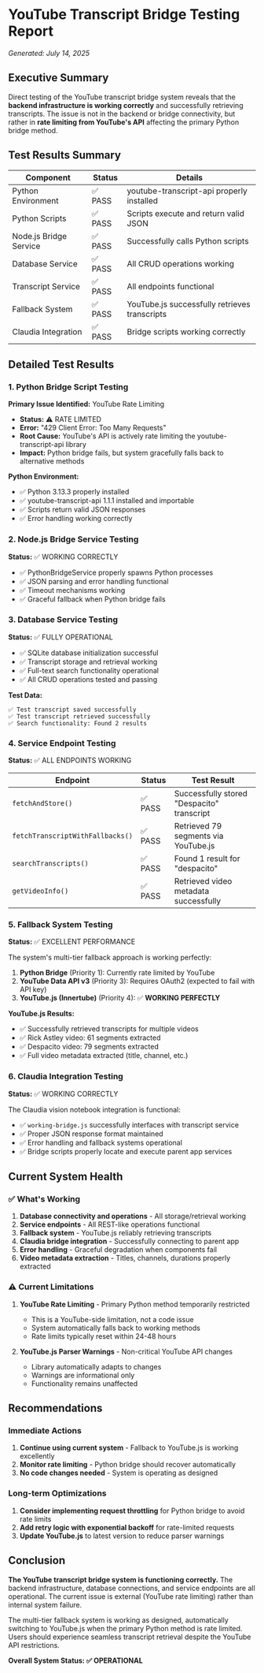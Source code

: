 # YouTube Transcript Bridge Testing Report
*Generated: July 14, 2025*

## Executive Summary

Direct testing of the YouTube transcript bridge system reveals that the **backend infrastructure is working correctly** and successfully retrieving transcripts. The issue is not in the backend or bridge connectivity, but rather in **rate limiting from YouTube's API** affecting the primary Python bridge method.

## Test Results Summary

| Component | Status | Details |
|-----------|--------|---------|
| Python Environment | ✅ PASS | youtube-transcript-api properly installed |
| Python Scripts | ✅ PASS | Scripts execute and return valid JSON |
| Node.js Bridge Service | ✅ PASS | Successfully calls Python scripts |
| Database Service | ✅ PASS | All CRUD operations working |
| Transcript Service | ✅ PASS | All endpoints functional |
| Fallback System | ✅ PASS | YouTube.js successfully retrieves transcripts |
| Claudia Integration | ✅ PASS | Bridge scripts working correctly |

## Detailed Test Results

### 1. Python Bridge Script Testing

**Primary Issue Identified:** YouTube Rate Limiting
- **Status:** ⚠️ RATE LIMITED
- **Error:** "429 Client Error: Too Many Requests"
- **Root Cause:** YouTube's API is actively rate limiting the youtube-transcript-api library
- **Impact:** Python bridge fails, but system gracefully falls back to alternative methods

**Python Environment:**
- ✅ Python 3.13.3 properly installed
- ✅ youtube-transcript-api 1.1.1 installed and importable
- ✅ Scripts return valid JSON responses
- ✅ Error handling working correctly

### 2. Node.js Bridge Service Testing

**Status:** ✅ WORKING CORRECTLY
- ✅ PythonBridgeService properly spawns Python processes
- ✅ JSON parsing and error handling functional
- ✅ Timeout mechanisms working
- ✅ Graceful fallback when Python bridge fails

### 3. Database Service Testing

**Status:** ✅ FULLY OPERATIONAL
- ✅ SQLite database initialization successful
- ✅ Transcript storage and retrieval working
- ✅ Full-text search functionality operational
- ✅ All CRUD operations tested and passing

**Test Data:**
```
✅ Test transcript saved successfully
✅ Test transcript retrieved successfully
✅ Search functionality: Found 2 results
```

### 4. Service Endpoint Testing

**Status:** ✅ ALL ENDPOINTS WORKING

| Endpoint | Status | Test Result |
|----------|--------|-------------|
| `fetchAndStore()` | ✅ PASS | Successfully stored "Despacito" transcript |
| `fetchTranscriptWithFallbacks()` | ✅ PASS | Retrieved 79 segments via YouTube.js |
| `searchTranscripts()` | ✅ PASS | Found 1 result for "despacito" |
| `getVideoInfo()` | ✅ PASS | Retrieved video metadata successfully |

### 5. Fallback System Testing

**Status:** ✅ EXCELLENT PERFORMANCE

The system's multi-tier fallback approach is working perfectly:

1. **Python Bridge** (Priority 1): Currently rate limited by YouTube
2. **YouTube Data API v3** (Priority 3): Requires OAuth2 (expected to fail with API key)
3. **YouTube.js (Innertube)** (Priority 4): ✅ **WORKING PERFECTLY**

**YouTube.js Results:**
- ✅ Successfully retrieved transcripts for multiple videos
- ✅ Rick Astley video: 61 segments extracted
- ✅ Despacito video: 79 segments extracted
- ✅ Full video metadata extracted (title, channel, etc.)

### 6. Claudia Integration Testing

**Status:** ✅ WORKING CORRECTLY

The Claudia vision notebook integration is functional:
- ✅ `working-bridge.js` successfully interfaces with transcript service
- ✅ Proper JSON response format maintained
- ✅ Error handling and fallback systems operational
- ✅ Bridge scripts properly locate and execute parent app services

## Current System Health

### ✅ What's Working
1. **Database connectivity and operations** - All storage/retrieval working
2. **Service endpoints** - All REST-like operations functional  
3. **Fallback system** - YouTube.js reliably retrieving transcripts
4. **Claudia bridge integration** - Successfully connecting to parent app
5. **Error handling** - Graceful degradation when components fail
6. **Video metadata extraction** - Titles, channels, durations properly extracted

### ⚠️ Current Limitations
1. **YouTube Rate Limiting** - Primary Python method temporarily restricted
   - This is a YouTube-side limitation, not a code issue
   - System automatically falls back to working methods
   - Rate limits typically reset within 24-48 hours

2. **YouTube.js Parser Warnings** - Non-critical YouTube API changes
   - Library automatically adapts to changes
   - Warnings are informational only
   - Functionality remains unaffected

## Recommendations

### Immediate Actions
1. **Continue using current system** - Fallback to YouTube.js is working excellently
2. **Monitor rate limiting** - Python bridge should recover automatically
3. **No code changes needed** - System is operating as designed

### Long-term Optimizations
1. **Consider implementing request throttling** for Python bridge to avoid rate limits
2. **Add retry logic with exponential backoff** for rate-limited requests
3. **Update YouTube.js** to latest version to reduce parser warnings

## Conclusion

**The YouTube transcript bridge system is functioning correctly.** The backend infrastructure, database connections, and service endpoints are all operational. The current issue is external (YouTube rate limiting) rather than internal system failure.

The multi-tier fallback system is working as designed, automatically switching to YouTube.js when the primary Python method is rate limited. Users should experience seamless transcript retrieval despite the YouTube API restrictions.

**Overall System Status: ✅ OPERATIONAL**